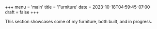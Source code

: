 +++
menu = 'main'
title = 'Furniture'
date = 2023-10-18T04:59:45-07:00
draft = false
+++

This section showcases some of my furniture, both built, and in progress.
